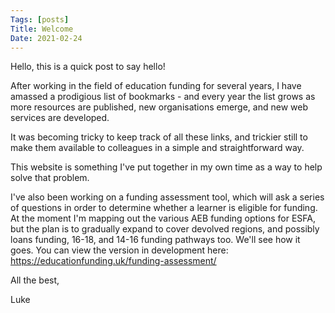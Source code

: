 ```yaml
---
Tags: [posts]
Title: Welcome
Date: 2021-02-24
---
```


Hello, this is a quick post to say hello!

After working in the field of education funding for several years, I have amassed a prodigious list of bookmarks - and every year the list grows as more resources are published, new organisations emerge, and new web services are developed.

It was becoming tricky to keep track of all these links, and trickier still to make them available to colleagues in a simple and straightforward way.

This website is something I've put together in my own time as a way to help solve that problem.

I've also been working on a funding assessment tool, which will ask a series of questions in order to determine whether a learner is eligible for funding. At the moment I'm mapping out the various AEB funding options for ESFA, but the plan is to gradually expand to cover devolved regions, and possibly loans funding, 16-18, and 14-16 funding pathways too. We'll see how it goes. You can view the version in development here: https://educationfunding.uk/funding-assessment/

All the best,

Luke